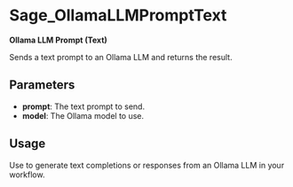 # Sage_OllamaLLMPromptText

**Ollama LLM Prompt (Text)**

Sends a text prompt to an Ollama LLM and returns the result.

## Parameters
- **prompt**: The text prompt to send.
- **model**: The Ollama model to use.

## Usage
Use to generate text completions or responses from an Ollama LLM in your workflow.
